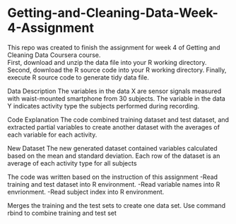 # Getting-and-Cleaning-Data-Week-4-Assignment
This repo was created to finish the assignment for week 4 of Getting and Cleaning Data Coursera course.  
First, download and unzip the data file into your R working directory.
Second, download the R source code into your R working directory.
Finally, execute R source code to generate tidy data file.

Data Description
The variables in the data X are sensor signals measured with waist-mounted smartphone from 30 subjects.
The variable in the data Y indicates activity type the subjects performed during recording.

Code Explanation
The code combined training dataset and test dataset, 
and extracted partial variables to create another dataset with the averages of each variable for each activity.

New Dataset
The new generated dataset contained variables calculated based on the mean and standard deviation.
Each row of the dataset is an average of each activity type for all subjects

The code was written based on the instruction of this assignment
 -Read training and test dataset into R environment.
 -Read variable names into R envrionment.
 -Read subject index into R environment.
 
 Merges the training and the test sets to create one data set.
  Use command rbind to combine training and test set
  
